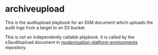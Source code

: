 # archiveupload

This is the auditupload playbook for an SSM document which uploads the audit logs from a target to an S3 bucket. 

This is not an independently callable playbook. It is called by the s3auditupload document in [modernisation-platform-environments](https://github.com/ministryofjustice/modernisation-platform-environments/blob/6b3f4c0039a641e5a54d6817cbbc22f0a7bbefea/terraform/environments/nomis/ssm-documents/templates/s3auditupload.yaml.tftmpl) repository.
